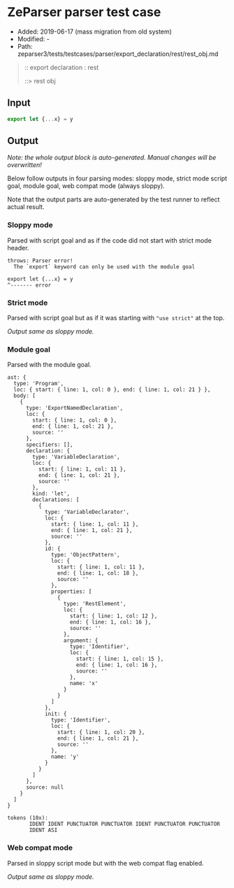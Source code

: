 # ZeParser parser test case

- Added: 2019-06-17 (mass migration from old system)
- Modified: -
- Path: zeparser3/tests/testcases/parser/export_declaration/rest/rest_obj.md

> :: export declaration : rest
>
> ::> rest obj

## Input

`````js
export let {...x} = y
`````

## Output

_Note: the whole output block is auto-generated. Manual changes will be overwritten!_

Below follow outputs in four parsing modes: sloppy mode, strict mode script goal, module goal, web compat mode (always sloppy).

Note that the output parts are auto-generated by the test runner to reflect actual result.

### Sloppy mode

Parsed with script goal and as if the code did not start with strict mode header.

`````
throws: Parser error!
  The `export` keyword can only be used with the module goal

export let {...x} = y
^------- error
`````

### Strict mode

Parsed with script goal but as if it was starting with `"use strict"` at the top.

_Output same as sloppy mode._

### Module goal

Parsed with the module goal.

`````
ast: {
  type: 'Program',
  loc: { start: { line: 1, col: 0 }, end: { line: 1, col: 21 } },
  body: [
    {
      type: 'ExportNamedDeclaration',
      loc: {
        start: { line: 1, col: 0 },
        end: { line: 1, col: 21 },
        source: ''
      },
      specifiers: [],
      declaration: {
        type: 'VariableDeclaration',
        loc: {
          start: { line: 1, col: 11 },
          end: { line: 1, col: 21 },
          source: ''
        },
        kind: 'let',
        declarations: [
          {
            type: 'VariableDeclarator',
            loc: {
              start: { line: 1, col: 11 },
              end: { line: 1, col: 21 },
              source: ''
            },
            id: {
              type: 'ObjectPattern',
              loc: {
                start: { line: 1, col: 11 },
                end: { line: 1, col: 18 },
                source: ''
              },
              properties: [
                {
                  type: 'RestElement',
                  loc: {
                    start: { line: 1, col: 12 },
                    end: { line: 1, col: 16 },
                    source: ''
                  },
                  argument: {
                    type: 'Identifier',
                    loc: {
                      start: { line: 1, col: 15 },
                      end: { line: 1, col: 16 },
                      source: ''
                    },
                    name: 'x'
                  }
                }
              ]
            },
            init: {
              type: 'Identifier',
              loc: {
                start: { line: 1, col: 20 },
                end: { line: 1, col: 21 },
                source: ''
              },
              name: 'y'
            }
          }
        ]
      },
      source: null
    }
  ]
}

tokens (10x):
       IDENT IDENT PUNCTUATOR PUNCTUATOR IDENT PUNCTUATOR PUNCTUATOR
       IDENT ASI
`````


### Web compat mode

Parsed in sloppy script mode but with the web compat flag enabled.

_Output same as sloppy mode._
